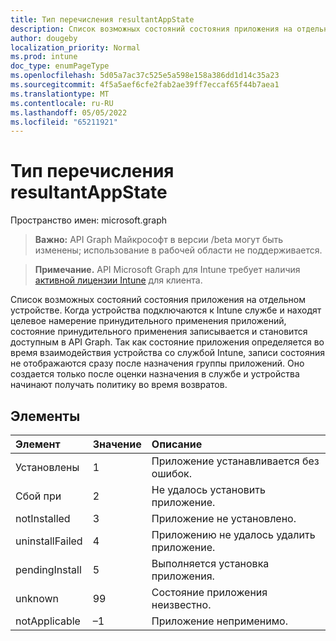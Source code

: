 ```yaml
---
title: Тип перечисления resultantAppState
description: Список возможных состояний состояния приложения на отдельном устройстве. Когда устройства подключаются к Intune службе и находят целевое намерение принудительного применения приложений, состояние принудительного применения записывается и становится доступным в API Graph. Так как состояние приложения определяется во время взаимодействия устройства со службой Intune, записи состояния не отображаются сразу после назначения группы приложений. Оно создается только после оценки назначения в службе и устройства начинают получать политику во время возвратов.
author: dougeby
localization_priority: Normal
ms.prod: intune
doc_type: enumPageType
ms.openlocfilehash: 5d05a7ac37c525e5a598e158a386dd1d14c35a23
ms.sourcegitcommit: 4f5a5aef6cfe2fab2ae39ff7eccaf65f44b7aea1
ms.translationtype: MT
ms.contentlocale: ru-RU
ms.lasthandoff: 05/05/2022
ms.locfileid: "65211921"
---
```

# <a name="resultantappstate-enum-type"></a>Тип перечисления resultantAppState

Пространство имен: microsoft.graph

> **Важно:** API Graph Майкрософт в версии /beta могут быть изменены; использование в рабочей области не поддерживается.

> **Примечание.** API Microsoft Graph для Intune требует наличия [активной лицензии Intune](https://go.microsoft.com/fwlink/?linkid=839381) для клиента.

Список возможных состояний состояния приложения на отдельном устройстве. Когда устройства подключаются к Intune службе и находят целевое намерение принудительного применения приложений, состояние принудительного применения записывается и становится доступным в API Graph. Так как состояние приложения определяется во время взаимодействия устройства со службой Intune, записи состояния не отображаются сразу после назначения группы приложений. Оно создается только после оценки назначения в службе и устройства начинают получать политику во время возвратов.

## <a name="members"></a>Элементы
|Элемент|Значение|Описание|
|:---|:---|:---|
|Установлены|1|Приложение устанавливается без ошибок.|
|Сбой при|2|Не удалось установить приложение.|
|notInstalled|3|Приложение не установлено.|
|uninstallFailed|4|Приложению не удалось удалить приложение.|
|pendingInstall|5|Выполняется установка приложения.|
|unknown|99|Состояние приложения неизвестно.|
|notApplicable|–1|Приложение неприменимо.|





